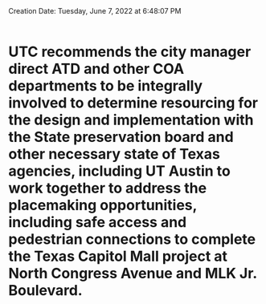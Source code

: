 <div></b>Creation Date:</b> Tuesday, June 7, 2022 at 6:48:07 PM<br></div><div><br></div><div><font face=".AppleSystemUIFont"><h1>UTC recommends the city manager direct ATD and other COA departments to be integrally involved to determine resourcing for the design and implementation with the State preservation board and other necessary state of Texas  agencies, including UT Austin to work together to address the placemaking opportunities, including safe access and pedestrian connections to complete the Texas Capitol Mall project at North Congress Avenue and MLK Jr. Boulevard.</h1></font></div>
<div><br></div>

